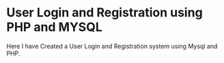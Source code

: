 # User Login and Registration using PHP and MYSQL
Here I have Created a User Login and Registration system using Mysql and PHP.
